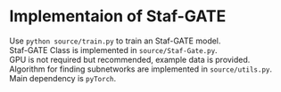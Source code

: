 # Implementaion of Staf-GATE

Use `python source/train.py` to train an Staf-GATE model.     
Staf-GATE Class is implemented in `source/Staf-Gate.py`.         
GPU is not required but recommended, example data is provided.        
Algorithm for finding subnetworks are implemented in `source/utils.py`.    
Main dependency is `pyTorch`.    
